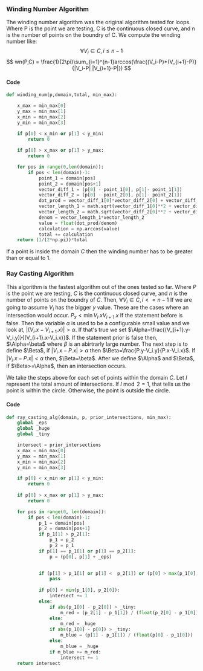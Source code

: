 ### Winding Number Algorithm
The winding number algorithm was the original algorithm tested for loops.
Where P is the point we are testing, C is the continuous closed curve, and n is the number of points on the boundry of C.
We compute the winding number like:
$$
\forall V_i \in C, i \leq n-1
$$
$$
wn(P,C) = \frac{1}{2\pi}\sum_{i=1}^{n-1}arccos(\frac{(V_i-P)*(V_{i+1}-P)}{|V_i-P| |V_{i+1}-P|})
$$
#### Code
```Python
def winding_num(p,domain,total, min_max):

    x_max = min_max[0]
    y_max = min_max[1]
    x_min = min_max[2]
    y_min = min_max[3]

    if p[0] < x_min or p[1] < y_min:
        return 0
            
    if p[0] > x_max or p[1] > y_max:
        return 0

    for pos in range(0,len(domain)):
        if pos < len(domain)-1:
            point_1 = domain[pos]
            point_2 = domain[pos+1]
            vector_diff_1 = (p[0] - point_1[0], p[1]- point_1[1])
            vector_diff_2 = (p[0] - point_2[0], p[1]- point_2[1])
            dot_prod = vector_diff_1[0]*vector_diff_2[0] + vector_diff_1[1]*vector_diff_2[1]
            vector_length_1 = math.sqrt(vector_diff_1[0]**2 + vector_diff_1[1]**2)
            vector_length_2 = math.sqrt(vector_diff_2[0]**2 + vector_diff_2[1]**2)
            denom = vector_length_1*vector_length_2
            value = float(dot_prod/denom)
            calculation = np.arccos(value)
            total += calculation
    return (1/(2*np.pi))*total
```
If a point is inside the domain $C$ then the winding number has to be greater than or equal to 1.

### Ray Casting Algorithm

This algorithm is the fastest algorithm out of the ones tested so far. Where $P$ is the point we are testing, $C$ is the continuous closed curve, and $n$ is the number of points on the boundry of $C$. Then,  $\forall V_i \in C, i <= n-1$ If we are going to assume $V_i$ has the bigger $y$ value. These are the cases where an intersection would occur. $P_x < \min{V_i.x}{V_{i+1}.x}$ If the statement before is false. Then the variable $\alpha$ is used to be a configurable small value and we look at, $|(V_i.x-V_{i+1}.x)| > \alpha$. If that's true we set $\Alpha=\frac{(V_{i+1}.y-V_i.y)}{(V_{i+1}.x-V_i.x)}$. If the statement prior is false then, $\Alpha=\beta$ where $\beta$ is an abirtrarly large number. The next step is to define $\Beta$, if $|V_i.x - P.x| > \alpha$ then $\Beta=\frac{P.y-V_i.y}{P.x-V_i.x}$. If $|V_i.x - P.x| < \alpha$ then, $\Beta=\beta$. After we define $\Alpha$ and $\Beta$, if $\Beta>=\Alpha$, then an intersection occurs.

We take the steps above for each set of points within the domain $C$. Let $I$ represent the total amount of intersections. If $I\bmod2 = 1$, that tells us the point is within the circle. Otherwise, the point is outside the circle.

#### Code
```python
def ray_casting_alg(domain, p, prior_intersections, min_max):
    global _eps
    global _huge
    global _tiny

    intersect = prior_intersections
    x_max = min_max[0]
    y_max = min_max[1]
    x_min = min_max[2]
    y_min = min_max[3]

    if p[0] < x_min or p[1] < y_min:
        return 0
            
    if p[0] > x_max or p[1] > y_max:
        return 0

    for pos in range(0, len(domain)):
        if pos < len(domain)-1:
            p_1 = domain[pos]
            p_2 = domain[pos+1]
            if p_1[1] > p_2[1]:
                p_1 = p_2
                p_2 = p_1
            if p[1] == p_1[1] or p[1] == p_2[1]:
                p = (p[0], p[1] + _eps)

        
            if (p[1] > p_1[1] or p[1] <  p_2[1]) or (p[0] > max(p_1[0], p_2[0])):
                pass                
        
            if p[0] < min(p_1[0], p_2[0]):
                intersect += 1
            else:
                if abs(p_1[0] - p_2[0]) > _tiny:
                    m_red = (p_2[1] - p_1[1]) / (float(p_2[0] - p_1[0]))
                else:
                    m_red = _huge
                if abs(p_1[0] - p[0]) > _tiny:
                    m_blue = (p[1] - p_1[1]) / (float(p[0] - p_1[0]))
                else:
                    m_blue = _huge
                if m_blue >= m_red:
                    intersect += 1
    return intersect

```